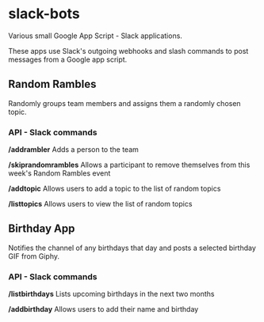 # slack-bots
Various small Google App Script - Slack applications.

These apps use Slack's outgoing webhooks and slash commands to post messages from a Google app script. 

## Random Rambles
Randomly groups team members and assigns them a randomly chosen topic.

### API - Slack commands
**/addrambler**
Adds a person to the team


**/skiprandomrambles**
Allows a participant to remove themselves from this week's Random Rambles event

**/addtopic**
Allows users to add a topic to the list of random topics

**/listtopics**
Allows users to view the list of random topics


## Birthday App
Notifies the channel of any birthdays that day and posts a selected birthday GIF from Giphy.

### API - Slack commands
**/listbirthdays**
Lists upcoming birthdays in the next two months


**/addbirthday**
Allows users to add their name and birthday
